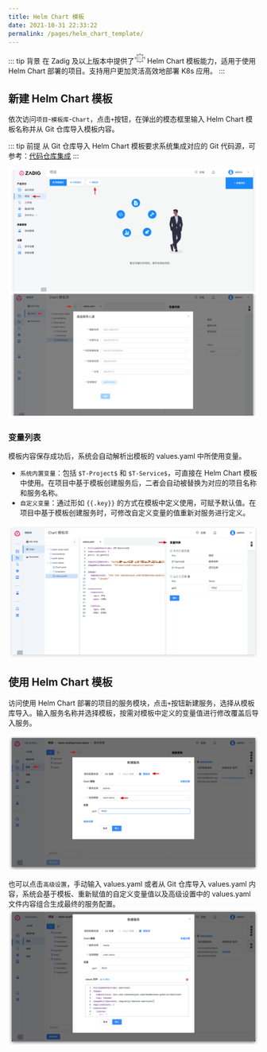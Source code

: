```yaml
---
title: Helm Chart 模板
date: 2021-10-31 22:33:22
permalink: /pages/helm_chart_template/
---
```


::: tip 背景
在 Zadig <Badge text="v1.6.0"/> 及以上版本中提供了<img style="width:22px; height:22px" src="./_images/helm-chart.svg"></img> Helm Chart 模板能力，适用于使用 Helm Chart 部署的项目。支持用户更加灵活高效地部署 K8s 应用。
:::

## 新建 Helm Chart 模板

依次访问`项目`-`模板库`-`Chart`，点击`+`按钮，在弹出的模态框里输入 Helm Chart 模板名称并从 Git 仓库导入模板内容。

::: tip 前提
从 Git 仓库导入 Helm Chart 模板要求系统集成对应的 Git 代码源，可参考：[代码仓库集成](/settings/codehost/github)
:::

![添加 Helm Chart 模板](./_images/create_helm_chart_template.png)

### 变量列表

模板内容保存成功后，系统会自动解析出模板的 values.yaml 中所使用变量。

- `系统内置变量`：包括 `$T-Project$` 和 `$T-Service$`，可直接在 Helm Chart 模板中使用。在项目中基于模板创建服务后，二者会自动被替换为对应的项目名称和服务名称。
- `自定义变量`：通过形如 <span v-pre>`{{.key}}`</span> 的方式在模板中定义使用，可赋予默认值。在项目中基于模板创建服务时，可修改自定义变量的值重新对服务进行定义。

![添加 Helm Chart 模板](./_images/helm_chart_template_variable.png)

## 使用 Helm Chart 模板
访问使用 Helm Chart 部署的项目的服务模块，点击`+`按钮新建服务，选择从模板库导入。输入服务名称并选择模板，按需对模板中定义的变量值进行修改覆盖后导入服务。

![新建 Helm Chart 服务](./_images/create_service_from_helm_chart_template.png)

也可以点击`高级设置`，手动输入 values.yaml 或者从 Git 仓库导入 values.yaml 内容，系统会基于模板、重新赋值的自定义变量值以及高级设置中的 values.yaml 文件内容组合生成最终的服务配置。
![新建 Helm Chart 服务](./_images/create_service_from_helm_chart_template_2.png)

<!---暂时未实现-->
<!---## 查看 Helm Chart 模板引用列表-->
